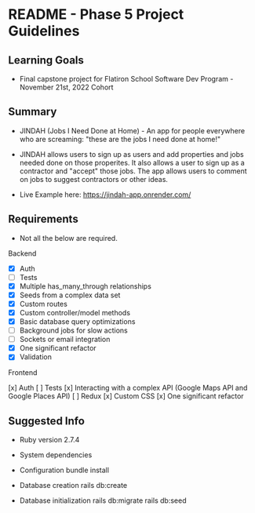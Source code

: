 # README - Phase 5 Project Guidelines

## Learning Goals

- Final capstone project for Flatiron School Software Dev Program - November 21st, 2022 Cohort

## Summary

- JINDAH (Jobs I Need Done at Home) - An app for people everywhere who are screaming: "these are the jobs I need done at home!"

- JINDAH allows users to sign up as users and add properties and jobs needed done on those properites. It also allows a user to sign up as a contractor and "accept" those jobs. The app allows users to comment on jobs to suggest contractors or other ideas.

- Live Example here: https://jindah-app.onrender.com/

## Requirements

* Not all the below are required. 

Backend

- [x] Auth
- [ ] Tests
- [x] Multiple has_many_through relationships
- [x] Seeds from a complex data set
- [x] Custom routes
- [x] Custom controller/model methods
- [x] Basic database query optimizations
- [ ] Background jobs for slow actions
- [ ] Sockets or email integration
- [x] One significant refactor
- [x] Validation

Frontend

[x] Auth
[ ] Tests
[x] Interacting with a complex API (Google Maps API and Google Places API)
[ ] Redux
[x] Custom CSS
[x] One significant refactor

## Suggested Info

* Ruby version 2.7.4

* System dependencies

* Configuration
bundle install

* Database creation
rails db:create

* Database initialization
rails db:migrate
rails db:seed
